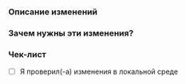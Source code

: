 ### Описание изменений
<!-- Подробное описание всех изменений данного pull request. -->

### Зачем нужны эти изменения?
<!-- Подробное описание необходимости изменений данного pull request. -->


### Чек-лист
- [ ] Я проверил(-а) изменения в локальной среде